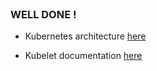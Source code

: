 
<br>

### WELL DONE !

* Kubernetes architecture [here](https://kubernetes.io/docs/concepts/architecture/)

* Kubelet documentation [here](https://kubernetes.io/docs/reference/command-line-tools-reference/kubelet/)
